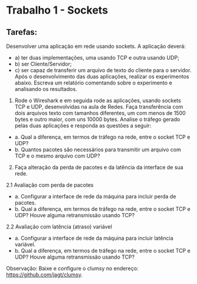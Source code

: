 # Trabalho 1 - Sockets
## Tarefas:

Desenvolver uma aplicação em rede usando sockets. A aplicação deverá:

* a) ter duas implementações, uma usando TCP e outra usando UDP;
* b) ser Cliente/Servidor;
* c) ser capaz de transferir um arquivo de texto do cliente para o servidor.
Após o desenvolvimento das duas aplicações, realizar os experimentos abaixo. Escreva
um relatório comentando sobre o experimento e analisando os resultados.

1) Rode o Wireshark e em seguida rode as aplicações, usando sockets TCP e UDP,
desenvolvidas na aula de Redes. Faça transferência com dois arquivos texto com
tamanhos diferentes, um com menos de 1500 bytes e outro maior, com uns 10000 bytes.
Analise o tráfego gerado pelas duas aplicações e responda as questões a seguir:

* a. Qual a diferença, em termos de tráfego na rede, entre o socket TCP e UDP?
* b. Quantos pacotes são necessários para transmitir um arquivo com TCP e o mesmo
arquivo com UDP?

2) Faça alteração da perda de pacotes e da latência da interface de sua rede.

2.1 Avaliação com perda de pacotes
* a. Configurar a interface de rede da máquina para incluir perda de pacotes.
* b. Qual a diferença, em termos de tráfego na rede, entre o socket TCP e UDP? Houve
alguma retransmissão usando TCP?

2.2 Avaliação com latência (atraso) variável
* a. Configurar a interface de rede da máquina para incluir latência variável.
* b. Qual a diferença, em termos de tráfego na rede, entre o socket TCP e UDP?
Houve alguma retransmissão usando TCP?

Observação:
Baixe e configure o clumsy no endereço: https://github.com/jagt/clumsy.
